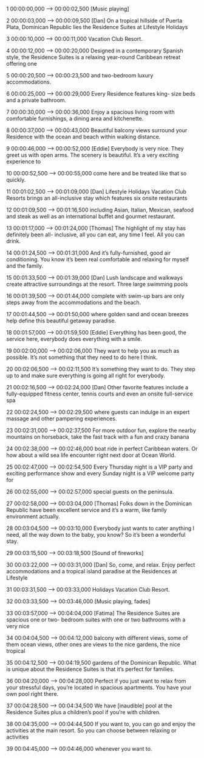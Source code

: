 1
00:00:00,000 --> 00:00:02,500
[Music playing]

2
00:00:03,000 --> 00:00:09,500
[Dan] On a tropical hillside of
Puerta Plata, Dominican 
Republic lies the Residence 
Suites at Lifestyle Holidays 

3
00:00:10,000 --> 00:00:11,000
Vacation Club Resort.

4
00:00:12,000 --> 00:00:20,000
Designed in a contemporary
Spanish style, the Residence 
Suites is a relaxing year-round
Caribbean retreat offering one

5
00:00:20,500 --> 00:00:23,500
and two-bedroom luxury 
accommodations. 

6
00:00:25,000 --> 00:00:29,000
Every Residence features king-
size beds and a private
bathroom. 

7
00:00:30,000 --> 00:00:36,000
Enjoy a spacious living room
with comfortable furnishings,
a dining area and kitchenette. 

8
00:00:37,000 --> 00:00:43,000
Beautiful balcony views 
surround your Residence with
the ocean and beach within
walking distance.

9
00:00:46,000 --> 00:00:52,000
[Eddie] Everybody is very nice.
They greet us with open arms.
The scenery is beautiful. It’s a
very exciting experience to 

10
00:00:52,500 --> 00:00:55,000
come here and be treated 
like that so quickly.

11
00:01:02,500 --> 00:01:09,000
[Dan] Lifestyle Holidays 
Vacation Club Resorts brings
an all-inclusive stay which 
features six onsite restaurants

12
00:01:09,500 --> 00:01:16,500
including Asian, Italian,
Mexican, seafood and steak as
well as an international buffet
and gourmet restaurant. 

13
00:01:17,000 --> 00:01:24,000
[Thomas] The highlight of my 
stay has definitely been all-
inclusive, all you can eat, any
time I feel. All you can drink.

14
00:01:24,500 --> 00:01:31,000
And it’s fully-furnished, good
air conditioning. You know it’s
been real comfortable and 
relaxing for myself and the 
family.

15
00:01:33,500 --> 00:01:39,000
[Dan] Lush landscape and 
walkways create attractive
surroundings at the resort.
Three large swimming pools

16
00:01:39,500 --> 00:01:44,000
complete with swim-up bars
are only steps away from the
accommodations and the 
beach.

17
00:01:44,500 --> 00:01:50,000
where golden sand and ocean
breezes help define this 
beautiful getaway paradise.

18
00:01:57,000 --> 00:01:59,500
[Eddie] Everything has been 
good, the service here, 
everybody does everything 
with a smile.

19
00:02:00,000 --> 00:02:06,000
They want to help you as
much as possible. It’s not 
something that they need to 
do here I think. 

20
00:02:06,500 --> 00:02:11,500
It’s something they want to do.
They step up to and make sure
everything is going all right 
for everybody. 

21
00:02:16,500 --> 00:02:24,000
[Dan] Other favorite features
include a fully-equipped fitness
center, tennis courts and even
an onsite full-service spa

22
00:02:24,500 --> 00:02:29,500
where guests can indulge in
an expert massage and other
pampering experiences.

23
00:02:31,000 --> 00:02:37,500
For more outdoor fun, explore
the nearby mountains on 
horseback, take the fast track
with a fun and crazy banana 

24
00:02:38,000 --> 00:02:46,000
boat ride in perfect Caribbean
waters. Or how about a wild
sea life encounter right next
door at Ocean World.

25
00:02:47,000 --> 00:02:54,500
Every Thursday night is a VIP
party and exciting performance
show and every Sunday night
is a VIP welcome party for 

26
00:02:55,000 --> 00:02:57,000
special guests on the 
peninsula. 

27
00:02:58,000 --> 00:03:04,000
[Thomas] Folks down in the
Dominican Republic have been
excellent service and it’s a warm,
like family environment actually.

28
00:03:04,500 --> 00:03:10,000
Everybody just wants to cater
anything I need, all the way 
down to the baby, you know?
So it’s been a wonderful stay.

29
00:03:15,500 --> 00:03:18,500
[Sound of fireworks]

30
00:03:22,000 --> 00:03:31,000
[Dan] So, come, and relax. 
Enjoy perfect accommodations
and a tropical island paradise
at the Residences at Lifestyle

31
00:03:31,500 --> 00:03:33,000
Holidays Vacation Club Resort. 

32
00:03:33,500 --> 00:03:46,000
[Music playing, fades]

33
00:03:57,000 --> 00:04:04,000
[Fatima] The Residence Suites 
are spacious one or two-
bedroom suites with one or two
bathrooms with a very nice 

34
00:04:04,500 --> 00:04:12,000
balcony with different views,
some of them ocean views,
other ones are views to the
nice gardens, the nice tropical

35
00:04:12,500 --> 00:04:19,500
gardens of the Dominican 
Republic. What is unique about 
the Residence Suites is that it’s
perfect for families. 

36
00:04:20,000 --> 00:04:28,000
Perfect if you just want to relax
from your stressful days, you’re
located in spacious apartments.
You have your own pool right
there.

37
00:04:28,500 --> 00:04:34,500
We have [inaudible] pool at 
the Residence Suites plus a
children’s pool if you’re with
children.

38
00:04:35,000 --> 00:04:44,500
If you want to, you can go and
enjoy the activities at the main
resort. So you can choose
between relaxing or activities

39
00:04:45,000 --> 00:04:46,000
whenever you want to.
